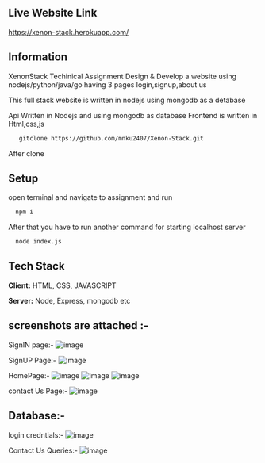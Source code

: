 ## Live Website Link

https://xenon-stack.herokuapp.com/

## Information

XenonStack Techinical Assignment
Design & Develop a website using nodejs/python/java/go having 3 pages login,signup,about us

This full stack website is written in nodejs using mongodb as a detabase 

Api Written in Nodejs and using mongodb as database
Frontend is written in Html,css,js


```bash
   gitclone https://github.com/mnku2407/Xenon-Stack.git
```
After clone

## Setup

open terminal and navigate to assignment and run

```bash
  npm i 
```

After that you have to run another command for starting localhost server

```bash
  node index.js
```



## Tech Stack

**Client:** HTML, CSS, JAVASCRIPT

**Server:** Node, Express, mongodb etc


## screenshots are attached :- 

SignIN page:- 
![image](https://user-images.githubusercontent.com/93602234/196776242-2b32ccb0-fa2a-4c6b-a319-04e4f1cc0e50.png)

SignUP Page:-
![image](https://user-images.githubusercontent.com/93602234/196777265-f4c1f59b-8096-4e93-9eba-6946ad782fe2.png)

HomePage:-
![image](https://user-images.githubusercontent.com/93602234/196778106-3c4a9460-70d8-445d-b93a-55bc50f6724d.png)
![image](https://user-images.githubusercontent.com/93602234/196778165-67621476-6d64-4c74-a209-f877272d2b52.png)
![image](https://user-images.githubusercontent.com/93602234/196778230-d44ff35c-82cb-41d1-95ab-783ce0ff2507.png)

contact Us Page:-
![image](https://user-images.githubusercontent.com/93602234/196778329-8efcf036-c5e2-4a91-b2fc-eb1e76704328.png)

## Database:-

login credntials:-
![image](https://user-images.githubusercontent.com/93602234/196778889-d2fc3b12-d4d1-4f37-95bc-aef47ed0a10f.png)

Contact Us Queries:-
![image](https://user-images.githubusercontent.com/93602234/196781476-7a8621f7-fa5b-48b4-aa52-34ee58ea11fd.png)
